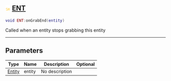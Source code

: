 ## ![shared](.gitbook/assets/shared.png) [ENT](home/ENT)



```lua
void ENT:onGrabEnd(entity)
```

Called when an entity stops grabbing this entity

------
## Parameters

| Type   | Name | Description | Optional |
| ------ | ---- | ----------- | -------: |
| [Entity](home/Entity) | entity | No description |  |


